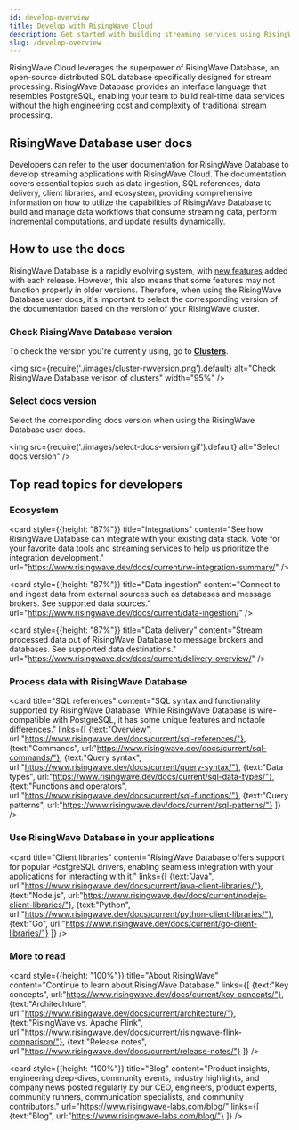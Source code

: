 ```yaml
---
id: develop-overview
title: Develop with RisingWave Cloud
description: Get started with building streaming services using RisingWave Cloud.
slug: /develop-overview
---
```


RisingWave Cloud leverages the superpower of RisingWave Database, an open-source distributed SQL database specifically designed for stream processing. RisingWave Database provides an interface language that resembles PostgreSQL, enabling your team to build real-time data services without the high engineering cost and complexity of traditional stream processing.

## RisingWave Database user docs

Developers can refer to the user documentation for RisingWave Database to develop streaming applications with RisingWave Cloud. The documentation covers essential topics such as data ingestion, SQL references, data delivery, client libraries, and ecosystem, providing comprehensive information on how to utilize the capabilities of RisingWave Database to build and manage data workflows that consume streaming data, perform incremental computations, and update results dynamically.

<defaultButton text="RisingWave Database user docs ↗" url="https://www.risingwave.dev/docs/current/intro/"/> <lightButton text="See recommended topics ↓" cloud="develop-overview#top-read-topics-for-developers"/>

## How to use the docs

RisingWave Database is a rapidly evolving system, with [new features](https://www.risingwave.dev/docs/current/release-notes/) added with each release. However, this also means that some features may not function properly in older versions. Therefore, when using the RisingWave Database user docs, it's important to select the corresponding version of the documentation based on the version of your RisingWave cluster.

<grid
 container
 direction="row"
 spacing="15"
 justifyContent="space-between"
 justifyItems="stretch"
 alignItems="baseline">

<grid item xs={6} md={6}>

### Check RisingWave Database version

To check the version you're currently using, go to [**Clusters**](https://risingwave-cloud.com/clusters/).

<img
  src={require('./images/cluster-rwversion.png').default}
  alt="Check RisingWave Database verison of clusters"
  width="95%"
/>

</grid>

<grid item xs={6} md={6}>

### Select docs version

Select the corresponding docs version when using the RisingWave Database user docs.

<img
  src={require('./images/select-docs-version.gif').default}
  alt="Select docs version"
/>
  
</grid>

</grid>

## Top read topics for developers

### Ecosystem

<grid
 container
 direction="row"
 spacing="15"
 justifyContent="space-between"
 justifyItems="stretch"
 alignItems="stretch">

<grid item xs={12} sm={6} md={4}>

 <card
 style={{height: "87%"}}
 title="Integrations"
 content="See how RisingWave Database can integrate with your existing data stack. Vote for your favorite data tools and streaming services to help us prioritize the integration development."
 url="https://www.risingwave.dev/docs/current/rw-integration-summary/"
 />

</grid>

<grid item xs={12} sm={6} md={4}>

 <card
 style={{height: "87%"}}
 title="Data ingestion"
 content="Connect to and ingest data from external sources such as databases and message brokers. See supported data sources."
 url="https://www.risingwave.dev/docs/current/data-ingestion/"
 />
  
</grid>

<grid item xs={12} sm={6} md={4}>

<card
 style={{height: "87%"}}
 title="Data delivery"
 content="Stream processed data out of RisingWave Database to message brokers and databases. See supported data destinations."
 url="https://www.risingwave.dev/docs/current/delivery-overview/"
 />
  
</grid>

</grid>

### Process data with RisingWave Database

<card
title="SQL references"
content="SQL syntax and functionality supported by RisingWave Database. While RisingWave Database is wire-compatible with PostgreSQL, it has some unique features and notable differences."
links={[
{text:"Overview", url:"https://www.risingwave.dev/docs/current/sql-references/"},
{text:"Commands", url:"https://www.risingwave.dev/docs/current/sql-commands/"},
{text:"Query syntax", url:"https://www.risingwave.dev/docs/current/query-syntax/"},
{text:"Data types", url:"https://www.risingwave.dev/docs/current/sql-data-types/"},
{text:"Functions and operators", url:"https://www.risingwave.dev/docs/current/sql-functions/"},
{text:"Query patterns", url:"https://www.risingwave.dev/docs/current/sql-patterns/"}
]}
/>

### Use RisingWave Database in your applications

<card
title="Client libraries"
content="RisingWave Database offers support for popular PostgreSQL drivers, enabling seamless integration with your applications for interacting with it."
links={[
{text:"Java", url:"https://www.risingwave.dev/docs/current/java-client-libraries/"},
{text:"Node.js", url:"https://www.risingwave.dev/docs/current/nodejs-client-libraries/"},
{text:"Python", url:"https://www.risingwave.dev/docs/current/python-client-libraries/"},
{text:"Go", url:"https://www.risingwave.dev/docs/current/go-client-libraries/"}
]}
/>

### More to read

 <grid
 container
 direction="row"
 spacing="15"
 justifyContent="space-between"
 justifyItems="stretch"
 alignItems="stretch">

<grid item xs={12} sm={6} md={6}>

 <card
 style={{height: "100%"}}
 title="About RisingWave"
 content="Continue to learn about RisingWave Database."
 links={[
 {text:"Key concepts", url:"https://www.risingwave.dev/docs/current/key-concepts/"},
 {text:"Architechture", url:"https://www.risingwave.dev/docs/current/architecture/"},
 {text:"RisingWave vs. Apache Flink", url:"https://www.risingwave.dev/docs/current/risingwave-flink-comparison/"},
 {text:"Release notes", url:"https://www.risingwave.dev/docs/current/release-notes/"}
 ]}
 />

</grid>

<grid item xs={12} sm={6} md={6}>

<card
 style={{height: "100%"}}
 title="Blog"
 content="Product insights, engineering deep-dives, community events, industry highlights, and company news posted regularly by our CEO, engineers, product experts, community runners, communication specialists, and community contributors."
 url="https://www.risingwave-labs.com/blog/"
 links={[
 {text:"Blog", url:"https://www.risingwave-labs.com/blog/"}
 ]}
 />
  
</grid>

</grid>
